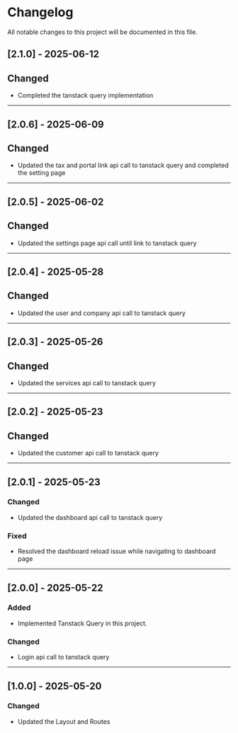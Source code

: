 # Changelog

All notable changes to this project will be documented in this file.

## [2.1.0] - 2025-06-12

## Changed

- Completed the tanstack query implementation

---


## [2.0.6] - 2025-06-09

## Changed

- Updated the tax and portal link api call to tanstack query and completed the setting page

---

## [2.0.5] - 2025-06-02

## Changed

- Updated the settings page api call until link to tanstack query

---

## [2.0.4] - 2025-05-28

## Changed

- Updated the user and company api call to tanstack query

---

## [2.0.3] - 2025-05-26

## Changed

- Updated the services api call to tanstack query

---

## [2.0.2] - 2025-05-23

## Changed

- Updated the customer api call to tanstack query

---

## [2.0.1] - 2025-05-23

### Changed

- Updated the dashboard api call to tanstack query

### Fixed

- Resolved the dashboard reload issue while navigating to dashboard page

---

## [2.0.0] - 2025-05-22

### Added

- Implemented Tanstack Query in this project.

### Changed

- Login api call to tanstack query

---

## [1.0.0] - 2025-05-20

### Changed

- Updated the Layout and Routes
